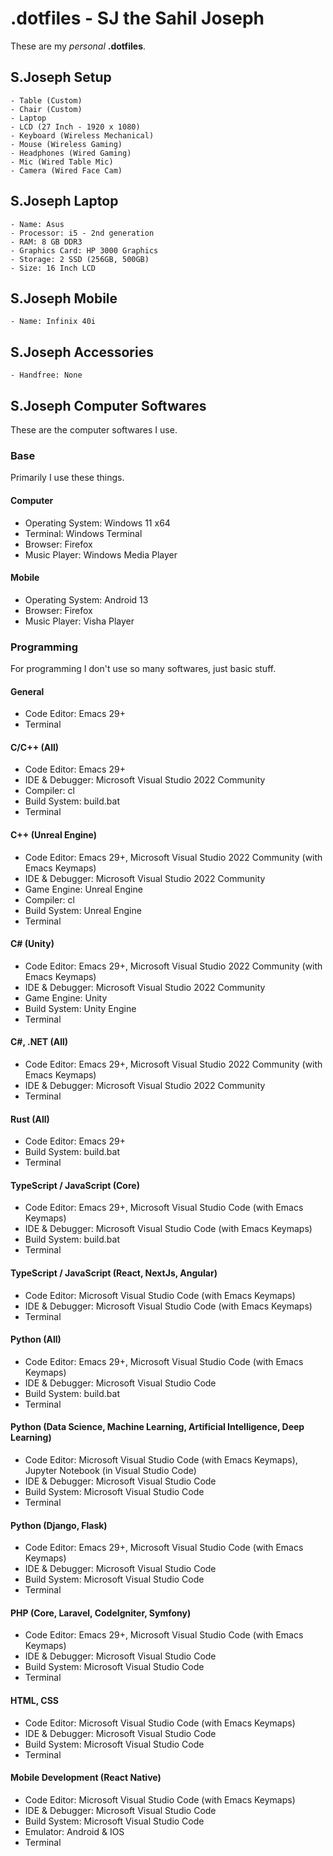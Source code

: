 
# .dotfiles - SJ the Sahil Joseph
These are my *personal* __.dotfiles__.

## S.Joseph Setup
    - Table (Custom)
    - Chair (Custom)
    - Laptop
    - LCD (27 Inch - 1920 x 1080)
    - Keyboard (Wireless Mechanical)
    - Mouse (Wireless Gaming)
    - Headphones (Wired Gaming)
    - Mic (Wired Table Mic)
    - Camera (Wired Face Cam)
    
## S.Joseph Laptop
    - Name: Asus
    - Processor: i5 - 2nd generation
    - RAM: 8 GB DDR3
    - Graphics Card: HP 3000 Graphics
    - Storage: 2 SSD (256GB, 500GB)
    - Size: 16 Inch LCD

## S.Joseph Mobile
    - Name: Infinix 40i

## S.Joseph Accessories
    - Handfree: None

## S.Joseph Computer Softwares
These are the computer softwares I use.

### Base
Primarily I use these things.

#### Computer
- Operating System: Windows 11 x64
- Terminal: Windows Terminal
- Browser: Firefox
- Music Player: Windows Media Player

#### Mobile
- Operating System: Android 13
- Browser: Firefox
- Music Player: Visha Player

### Programming
For programming I don't use so many softwares, just basic stuff.

#### General
- Code Editor: Emacs 29+
- Terminal
    
#### C/C++ (All)
- Code Editor: Emacs 29+
- IDE & Debugger: Microsoft Visual Studio 2022 Community
- Compiler: cl
- Build System: build.bat
- Terminal

#### C++ (Unreal Engine)
- Code Editor: Emacs 29+, Microsoft Visual Studio 2022 Community (with Emacs Keymaps)
- IDE & Debugger: Microsoft Visual Studio 2022 Community
- Game Engine: Unreal Engine
- Compiler: cl
- Build System: Unreal Engine
- Terminal

#### C# (Unity)
- Code Editor: Emacs 29+, Microsoft Visual Studio 2022 Community (with Emacs Keymaps)
- IDE & Debugger: Microsoft Visual Studio 2022 Community
- Game Engine: Unity
- Build System: Unity Engine
- Terminal

#### C#, .NET (All)
- Code Editor: Emacs 29+, Microsoft Visual Studio 2022 Community (with Emacs Keymaps)
- IDE & Debugger: Microsoft Visual Studio 2022 Community
- Terminal

#### Rust (All)
- Code Editor: Emacs 29+
- Build System: build.bat
- Terminal

#### TypeScript / JavaScript (Core)
- Code Editor: Emacs 29+, Microsoft Visual Studio Code (with Emacs Keymaps)
- IDE & Debugger: Microsoft Visual Studio Code (with Emacs Keymaps)
- Build System: build.bat
- Terminal
    
#### TypeScript / JavaScript (React, NextJs, Angular)
- Code Editor: Microsoft Visual Studio Code (with Emacs Keymaps)
- IDE & Debugger: Microsoft Visual Studio Code (with Emacs Keymaps)
- Terminal

#### Python (All)
- Code Editor: Emacs 29+, Microsoft Visual Studio Code (with Emacs Keymaps)
- IDE & Debugger: Microsoft Visual Studio Code
- Build System: build.bat
- Terminal

#### Python (Data Science, Machine Learning, Artificial Intelligence, Deep Learning)
- Code Editor: Microsoft Visual Studio Code (with Emacs Keymaps), Jupyter Notebook (in Visual Studio Code)
- IDE & Debugger: Microsoft Visual Studio Code
- Build System: Microsoft Visual Studio Code
- Terminal

#### Python (Django, Flask)
- Code Editor: Emacs 29+, Microsoft Visual Studio Code (with Emacs Keymaps)
- IDE & Debugger: Microsoft Visual Studio Code
- Build System: Microsoft Visual Studio Code
- Terminal

#### PHP (Core, Laravel, CodeIgniter, Symfony)
- Code Editor: Emacs 29+, Microsoft Visual Studio Code (with Emacs Keymaps)
- IDE & Debugger: Microsoft Visual Studio Code
- Build System: Microsoft Visual Studio Code
- Terminal

#### HTML, CSS
- Code Editor: Microsoft Visual Studio Code (with Emacs Keymaps)
- IDE & Debugger: Microsoft Visual Studio Code
- Build System: Microsoft Visual Studio Code
- Terminal

#### Mobile Development (React Native)
- Code Editor: Microsoft Visual Studio Code (with Emacs Keymaps)
- IDE & Debugger: Microsoft Visual Studio Code
- Build System: Microsoft Visual Studio Code
- Emulator: Android & IOS
- Terminal

